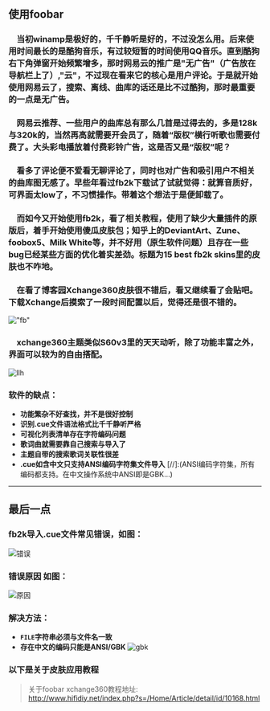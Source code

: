 ## 使用foobar 
  ### &emsp;当初winamp是极好的，千千静听是好的，不过没怎么用。后来使用时间最长的是酷狗音乐，有过较短暂的时间使用QQ音乐。直到酷狗右下角弹窗开始频繁增多，那时网易云的推广是"无广告"（广告放在导航栏上了）,"云"，不过现在看来它的核心是用户评论。于是就开始使用网易云了，搜索、离线、曲库的话还是比不过酷狗，那时最重要的一点是无广告。
  ### &emsp;网易云推荐、一些用户的曲库总有那么几首是过得去的，多是128k与320k的，当然再高就需要开会员了，随着“版权”横行听歌也需要付费了。大头彩电播放着付费彩铃广告，这是否又是“版权”呢？
  ### &emsp;看多了评论便不爱看无聊评论了，同时也对广告和吸引用户不相关的曲库图无感了。早些年看过fb2k下载试了试就觉得：就算音质好，可界面太low了，不习惯操作。带着这个想法于是便卸载了。
  ### &emsp;而如今又开始使用fb2k，看了相关教程，使用了缺少大量插件的原版后，着手开始使用傻瓜皮肤包；知乎上的DeviantArt、Zune、foobox5、Milk White等，并不好用（原生软件问题）且存在一些bug已经某些方面的优化着实差劲。标题为15 best fb2k skins里的皮肤也不咋地。
  ### &emsp;在看了博客园Xchange360皮肤很不错后，看又继续看了会贴吧。下载Xchange后摸索了一段时间配置以后，觉得还是很不错的。  
  !["fb"](https://thumbnail0.baidupcs.com/thumbnail/785eec8a3915eb535b8f394aecaedb26?fid=432117360-250528-765395602717068&time=1509472800&rt=sh&sign=FDTAER-DCb740ccc5511e5e8fedcff06b081203-GeAlFcg%2Bjsxwlh8aFCbI0be7B4I%3D&expires=2h&chkv=0&chkbd=0&chkpc=&dp-logid=691914767&dp-callid=0&size=c850_u580&quality=100&vuk=-&ft=video)
  ### &emsp;xchange360主题类似S60v3里的天天动听，除了功能丰富之外，界面可以较为的自由搭配。
  ![llh](https://thumbnail0.baidupcs.com/thumbnail/71e0cf7ddb3593fa9f15d231e2493a50?fid=432117360-250528-65020876926577&time=1509472800&rt=sh&sign=FDTAER-DCb740ccc5511e5e8fedcff06b081203-ykOco6Z5X9fMiexSGnpn2dzCYDI%3D&expires=2h&chkv=0&chkbd=0&chkpc=&dp-logid=691914767&dp-callid=0&size=c850_u580&quality=100&vuk=-&ft=video)
  ### 软件的缺点：
  *  **功能繁杂不好查找，并不是很好控制**
  *  **识别.cue文件语法格式比千千静听严格**
  *  **可视化列表清单存在字符编码问题**  
  *  **歌词曲就需要靠自己搜索与导入了**  
  *  **主题自带的搜索歌词关联性很差**  
  *  **.cue如含中文只支持ANSI编码字符集文件导入**
  [//]:(ANSI编码字符集，所有编码都支持。在中文操作系统中ANSI即是GBK...)
  ****
## 最后一点
  ### fb2k导入.cue文件常见错误，如图：
  ![错误](https://thumbnail0.baidupcs.com/thumbnail/95317270161c567bed7eff983f4e279e?fid=432117360-250528-459077207054892&time=1509472800&rt=sh&sign=FDTAER-DCb740ccc5511e5e8fedcff06b081203-MVeh3THokASCzLKpsgwsxH1VYnI%3D&expires=2h&chkv=0&chkbd=0&chkpc=&dp-logid=786147137&dp-callid=0&size=c850_u580&quality=100&vuk=-&ft=video)
  ### 错误原因 如图：
  ![原因](https://thumbnail0.baidupcs.com/thumbnail/372637e4c20c65afe8ecdf8406c1ed0c?fid=432117360-250528-168769699361283&time=1509472800&rt=sh&sign=FDTAER-DCb740ccc5511e5e8fedcff06b081203-eWKbD7wTvEc%2BY2K1FJSBJpf2cHE%3D&expires=2h&chkv=0&chkbd=0&chkpc=&dp-logid=786147137&dp-callid=0&size=c850_u580&quality=100&vuk=-&ft=video)
  ### 解决方法：
   * **`FILE`字符串必须与文件名一致**
   * **存在中文的编码只能是ANSI/GBK**
   ![gbk](https://thumbnail0.baidupcs.com/thumbnail/259fcc8bf8663be8e9b2c7ac4c4089bc?fid=432117360-250528-995233949014390&time=1509472800&rt=sh&sign=FDTAER-DCb740ccc5511e5e8fedcff06b081203-vANIHyZ2mtvyaVCLN2rJ4KOyJpM%3D&expires=2h&chkv=0&chkbd=0&chkpc=&dp-logid=858300297&dp-callid=0&size=c850_u580&quality=100&vuk=-&ft=video)
  ### 以下是关于皮肤应用教程
   >关于foobar xchange360教程地址:  
   http://www.hifidiy.net/index.php?s=/Home/Article/detail/id/10168.html
